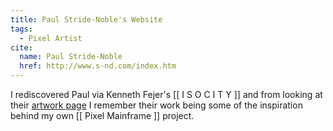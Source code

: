 ```yaml
---
title: Paul Stride-Noble's Website
tags:
  - Pixel Artist
cite:
  name: Paul Stride-Noble
  href: http://www.s-nd.com/index.htm
---
```


I rediscovered Paul via Kenneth Fejer's [[ I S O C I T Y ]] and from looking at their [artwork page](http://www.s-nd.com/pixel_artist.htm) I remember their work being some of the inspiration behind my own [[ Pixel Mainframe ]] project.
